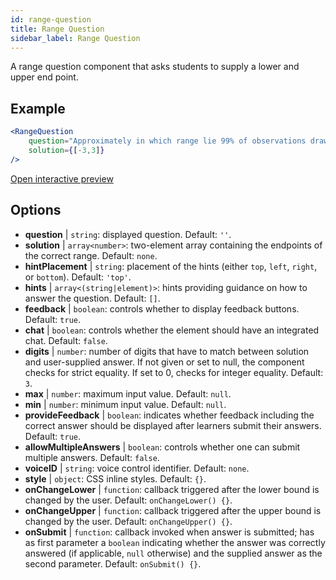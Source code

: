 ```yaml
---
id: range-question
title: Range Question
sidebar_label: Range Question
---
```


A range question component that asks students to supply a lower and upper end point.

## Example

```jsx live
<RangeQuestion
    question="Approximately in which range lie 99% of observations drawn from a standard normal distribution?"
    solution={[-3,3]}
/>
```

[Open interactive preview](https://isle.heinz.cmu.edu/components/range-question/)

## Options

* __question__ | `string`: displayed question. Default: `''`.
* __solution__ | `array<number>`: two-element array containing the endpoints of the correct range. Default: `none`.
* __hintPlacement__ | `string`: placement of the hints (either `top`, `left`, `right`, or `bottom`). Default: `'top'`.
* __hints__ | `array<(string|element)>`: hints providing guidance on how to answer the question. Default: `[]`.
* __feedback__ | `boolean`: controls whether to display feedback buttons. Default: `true`.
* __chat__ | `boolean`: controls whether the element should have an integrated chat. Default: `false`.
* __digits__ | `number`: number of digits that have to match between solution and user-supplied answer. If not given or set to null, the component checks for strict equality. If set to 0, checks for integer equality. Default: `3`.
* __max__ | `number`: maximum input value. Default: `null`.
* __min__ | `number`: minimum input value. Default: `null`.
* __provideFeedback__ | `boolean`: indicates whether feedback including the correct answer should be displayed after learners submit their answers. Default: `true`.
* __allowMultipleAnswers__ | `boolean`: controls whether one can submit multiple answers. Default: `false`.
* __voiceID__ | `string`: voice control identifier. Default: `none`.
* __style__ | `object`: CSS inline styles. Default: `{}`.
* __onChangeLower__ | `function`: callback triggered after the lower bound is changed by the user. Default: `onChangeLower() {}`.
* __onChangeUpper__ | `function`: callback triggered after the upper bound is changed by the user. Default: `onChangeUpper() {}`.
* __onSubmit__ | `function`: callback invoked when answer is submitted; has as first parameter a `boolean` indicating whether the answer was correctly answered (if applicable, `null` otherwise) and the supplied answer as the second parameter. Default: `onSubmit() {}`.
